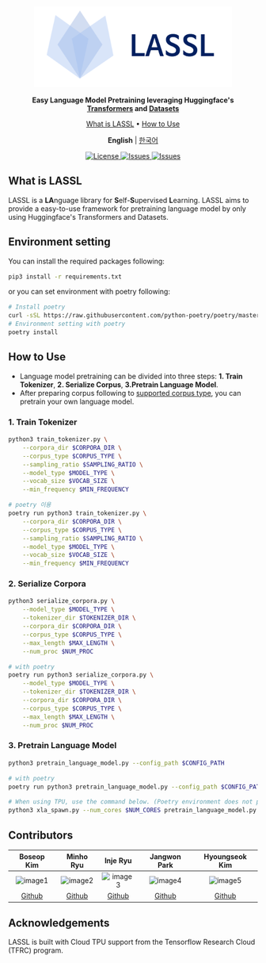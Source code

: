 <div align="center">

<img src="docs/source/imgs/logo.png" width="400px">

**Easy Language Model Pretraining leveraging Huggingface's [Transformers](https://github.com/huggingface/transformers) and [Datasets](https://github.com/huggingface/datasets)**

<p align="center">
  <a href="#what-is-lassl">What is LASSL</a> •
  <a href="#how-to-use">How to Use</a>
</p>

<p>
    <b>English</b> |
    <a href="README_ko.md">한국어</a>
</p>

<p align="center">
    <a href="https://github.com/lassl/lassl/blob/master/LICENSE">
        <img alt="License" src="https://img.shields.io/badge/license-Apache%202.0-blue.svg">
    </a>
    <a href="https://github.com/lassl/lassl/issues">
        <img alt="Issues" src="https://img.shields.io/github/issues/lassl/lassl">
    </a>
    <a href="https://huggingface.co/lassl">
        <img alt="Issues" src="https://img.shields.io/badge/huggingface-lassl-002060">
    </a>
</p>

</div>

## What is LASSL
LASSL is a **LA**nguage library for **S**elf-**S**upervised **L**earning. LASSL aims to provide a easy-to-use framework for pretraining language model by only using Huggingface's Transformers and Datasets.


## Environment setting
You can install the required packages following:
```bash
pip3 install -r requirements.txt
```

or you can set environment with poetry following:
```bash
# Install poetry 
curl -sSL https://raw.githubusercontent.com/python-poetry/poetry/master/get-poetry.py | python -
# Environment setting with poetry
poetry install
```


## How to Use
- Language model pretraining can be divided into three steps: **1. Train Tokenizer**, **2. Serialize Corpus**, **3.Pretrain Language Model**.
- After preparing corpus following to <a href="https://github.com/lassl/lassl/blob/main/docs/supported_dataset.md">supported corpus type</a>, you can pretrain your own language model.

### 1. Train Tokenizer
```bash
python3 train_tokenizer.py \
    --corpora_dir $CORPORA_DIR \
    --corpus_type $CORPUS_TYPE \
    --sampling_ratio $SAMPLING_RATIO \
    --model_type $MODEL_TYPE \
    --vocab_size $VOCAB_SIZE \
    --min_frequency $MIN_FREQUENCY
```

```bash
# poetry 이용
poetry run python3 train_tokenizer.py \
    --corpora_dir $CORPORA_DIR \
    --corpus_type $CORPUS_TYPE \
    --sampling_ratio $SAMPLING_RATIO \
    --model_type $MODEL_TYPE \
    --vocab_size $VOCAB_SIZE \
    --min_frequency $MIN_FREQUENCY
```

### 2. Serialize Corpora
```bash
python3 serialize_corpora.py \
    --model_type $MODEL_TYPE \
    --tokenizer_dir $TOKENIZER_DIR \
    --corpora_dir $CORPORA_DIR \
    --corpus_type $CORPUS_TYPE \
    --max_length $MAX_LENGTH \
    --num_proc $NUM_PROC
```

```bash
# with poetry
poetry run python3 serialize_corpora.py \
    --model_type $MODEL_TYPE \
    --tokenizer_dir $TOKENIZER_DIR \
    --corpora_dir $CORPORA_DIR \
    --corpus_type $CORPUS_TYPE \
    --max_length $MAX_LENGTH \
    --num_proc $NUM_PROC
```

### 3. Pretrain Language Model
```bash
python3 pretrain_language_model.py --config_path $CONFIG_PATH
```

```bash
# with poetry
poetry run python3 pretrain_language_model.py --config_path $CONFIG_PATH
```

```bash
# When using TPU, use the command below. (Poetry environment does not provide PyTorch XLA as default.)
python3 xla_spawn.py --num_cores $NUM_CORES pretrain_language_model.py --config_path $CONFIG_PATH
```

## Contributors
Boseop Kim|Minho Ryu|Inje Ryu|Jangwon Park|Hyoungseok Kim
:-:|:-:|:-:|:-:|:-:
![image1][image1]|![image2][image2]|![image3][image3]|![image4][image4]|![image5][image5]
[Github](https://github.com/seopbo)|[Github](https://github.com/bzantium)|[Github](https://github.com/iron-ij)|[Github](https://github.com/monologg)|[Github](https://github.com/alxiom)

[image1]: https://avatars.githubusercontent.com/seopbo
[image2]: https://avatars.githubusercontent.com/bzantium
[image3]: https://avatars.githubusercontent.com/iron-ij
[image4]: https://avatars.githubusercontent.com/monologg
[image5]: https://avatars.githubusercontent.com/alxiom

## Acknowledgements
LASSL is built with Cloud TPU support from the Tensorflow Research Cloud (TFRC) program.
